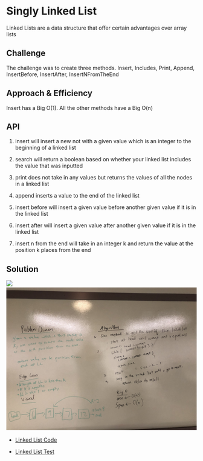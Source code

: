 # Singly Linked List
Linked Lists are a data structure that offer certain advantages over array lists

## Challenge
The challenge was to create three methods. Insert, Includes, Print, Append, InsertBefore, InsertAfter, InsertNFromTheEnd

## Approach & Efficiency
Insert has a Big O(1). All the other methods have a Big O(n)

## API
1. insert will insert a new not with a given value which is an integer to the beginning of a linked list

2. search will return a boolean based on whether your linked list includes the value that was inputted

3. print does not take in any values but returns the values of all the nodes in a linked list

4. append inserts a value to the end of the linked list

5. insert before will insert a given value before another given value if it is in the linked list

6. insert after will insert a given value after another given value if it is in the linked list

7. insert n from the end will take in an integer k and return the value at the position k places from the end


## Solution
![](../img/LinkedList.jpeg)
![](../img/InsertAtNFromEnd.jpeg)

- [Linked List Code](../../src/main/java/Java/LinkedList/LinkedList.java)

- [Linked List Test](../../src/test/java/Java/LinkedList/LinkedListTest.java)